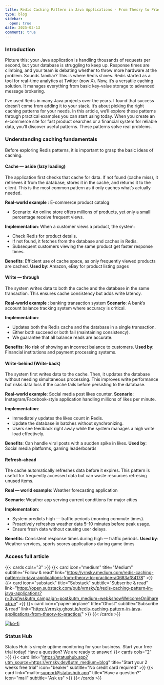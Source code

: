 ```yaml
---
title: Redis Caching Pattern in Java Applications - From Theory to Practice
type: blog
sidebar:
  open: true
date: 2025-02-13
comments: true
---
```


### Introduction
Picture this: your Java application is handling thousands of requests per second, but your database is struggling to keep up.
Response times are climbing, and your team is debating whether to throw more hardware at the problem.
Sounds familiar? This is where Redis shines. Redis started as a tool for real-time analytics at Twitter (now X).
Now, it’s a versatile caching solution. It manages everything from basic key-value storage to advanced message brokering.

I’ve used Redis in many Java projects over the years. I found that success doesn’t come from adding it to your stack.
It’s about picking the right caching patterns for your needs. In this article, we’ll explore these patterns through practical examples
you can start using today. When you create an e-commerce site for fast product searches or a financial system for reliable data,
you’ll discover useful patterns. These patterns solve real problems.

### Understanding caching fundamentals
Before exploring Redis patterns, it is important to grasp the basic ideas of caching.

#### Cache — aside (lazy loading)
The application first checks that cache for data. If not found (cache miss), it retrieves it from the database, stores it in the cache,
and returns it to the client. This is the most common pattern as it only caches what’s actually needed.

**Real-world example** : E-commerce product catalog
- Scenario: An online store offers millions of products, yet only a small percentage receive frequent views.

**Implementation**: When a customer views a product, the system:

- Check Redis for product details.
- If not found, it fetches from the database and caches in Redis.
- Subsequent customers viewing the same product get faster response times.

**Benefits**: Efficient use of cache space, as only frequently viewed products are cached.
**Used by**: Amazon, eBay for product listing pages

#### Write — through
The system writes data to both the cache and the database in the same transaction. This ensures cache consistency but adds write latency.

**Real-world example** : banking transaction system
**Scenario**: A bank’s account balance tracking system where accuracy is critical.

**Implementation**:

- Updates both the Redis cache and the database in a single transaction.
- Either both succeed or both fail (maintaining consistency).
- We guarantee that all balance reads are accurate.

**Benefits**: No risk of showing an incorrect balance to customers.
**Used by**: Financial institutions and payment processing systems.

#### Write-behind (Write-back)
The system first writes data to the cache. Then, it updates the database without needing simultaneous processing.
This improves write performance but risks data loss if the cache fails before persisting to the database.

**Real-world example**: Social media post likes counter.
**Scenario**: Instagram/Facebook-style application handling millions of likes per minute.

**Implementation**:

- Immediately updates the likes count in Redis.
- Update the database in batches without synchronizing.
- Users see feedback right away while the system manages a high write load effectively.

**Benefits**: Can handle viral posts with a sudden spike in likes.
**Used by**: Social media platforms, gaming leaderboards

#### Refresh-ahead
The cache automatically refreshes data before it expires. This pattern is useful for frequently accessed data but can waste
resources refresing unused items.

**Real — world example**: Weather forecasting application

**Scenario**: Weather app serving current conditions for major cities

**Implementation**:
- System predicts high — traffic periods (morning commute times).
- Proactively refreshes weather data 5–10 minutes before peak usage.
- Ensure fresh data without causing user delays.

**Benefits**: Consistent response times during high — traffic periods.
**Used by**: Weather services, sports scores applications during game times



### Access full article
{{< cards cols="3" >}}
{{< card icon="medium" title="Medium" subtitle="Follow & read" link="https://vrnsky.medium.com/redis-caching-pattern-in-java-applications-from-theory-to-practice-a0683af84178" >}}
{{< card icon="substack" title="Substack" subtitle="Subscribe & read" link="https://open.substack.com/pub/vrnsky/p/redis-caching-pattern-in-java-applications?r=3ypfws&utm_campaign=post&utm_medium=web&showWelcomeOnShare=true"  >}}
{{< card icon="paper-airplane" title="Ghost" subtitle="Subscribe & read" link="https://vrnsky.ghost.io/redis-caching-pattern-in-java-applications-from-theory-to-practice/"  >}}
{{< /cards >}}

[![ko-fi](https://ko-fi.com/img/githubbutton_sm.svg)](https://ko-fi.com/J3J416GZA5)

### Status Hub
Status Hub is simple uptime monitoring for your business. Start your free trial today!
Have a question? We are ready to answer!
{{< cards cols="2" >}}
{{< card link="https://statushub.app?utm_source=https://vrnsky.dev&utm_medium=blog" title="Start your 2 weeks free trial" icon="beaker" subtitle="No credit card required" >}}
{{< card link="mailto:support@statushub.app" title="Have a question?" icon="mail" subtitle="Ask us" >}}
{{< /cards >}}
